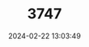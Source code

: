 ---
title: "3747"
category: "Canis rufus"
draft: false
date: 2024-02-22 13:03:49
languages:
  German: ["Rotwolf"]
  English: ["Red Wolf"]
---